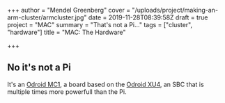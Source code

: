 +++
author = "Mendel Greenberg"
cover = "/uploads/project/making-an-arm-cluster/armcluster.jpg"
date = 2019-11-28T08:39:58Z
draft = true
project = "MAC"
summary = "That's not a Pi..."
tags = ["cluster", "hardware"]
title = "MAC: The Hardware"

+++
## No it's not a Pi

It's an [Odroid MC1](https://www.hardkernel.com/shop/odroid-mc1-my-cluster-one-with-32-cpu-cores-and-8gb-dram/), a board based on the [Odroid XU4](https://www.hardkernel.com/shop/odroid-xu4-special-price/), an SBC that is multiple times more powerfull than the Pi.

